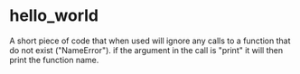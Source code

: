 # hello_world
A short piece of code that when used will ignore any calls to a function that do not exist ("NameError"). if the argument in the call is "print" it will then print the function name.
